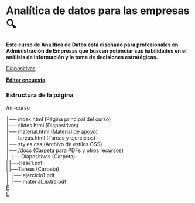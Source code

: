 # Analítica de datos para las empresas :mag:
**Este curso de Analítica de Datos está diseñado para profesionales en Administración de Empresas que buscan potenciar sus habilidades en el análisis de información y la toma de decisiones estratégicas.**

[Diapositivas](https://www.overleaf.com/project/67dc9e6b3785fbe6e6a076dc)

[**Editar encuesta**](https://docs.google.com/forms/d/18qqAcqnTSw2gc-RQ7opjVcR-uRGWF_h3dQokXON_8QE/edit?hl=es)

### Estructura de la página
/mi-curso

│── index.html        (Página principal del curso)  
│── slides.html       (Diapositivas)  
│── material.html     (Material de apoyo)  
│── tareas.html       (Tareas y ejercicios)  
│── styles.css        (Archivo de estilos CSS)  
│── /docs             (Carpeta para PDFs y otros recursos)  
│        │──Diapositivas   (Carpeta)  
|      |──clase1.pdf  
|   |──Tareas         (Carpeta)  
│      │── ejercicio1.pdf  
│   │── material_extra.pdf  
[E](https://platzi.com/comunidad/listado-completo-de-emojis-en-markdown/)  
[E](https://gist.github.com/rxaviers/7360908)
